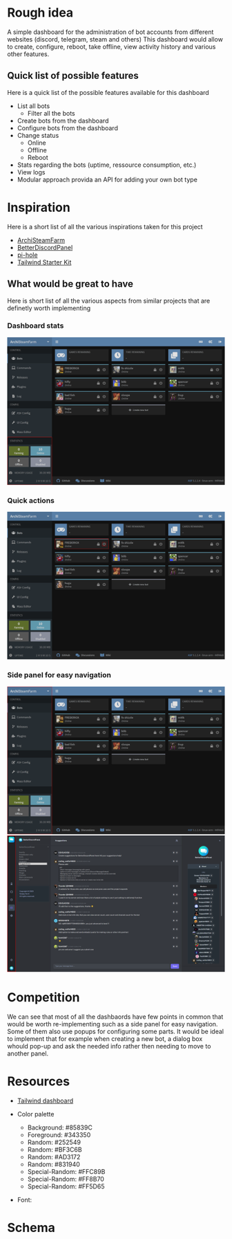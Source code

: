 # Rough idea
A simple dashboard for the administration of bot accounts from different websites (discord, telegram, steam and others)
This dashboard would allow to create, configure, reboot, take offline, view activity history and various other features.
## Quick list of possible features
Here is a quick list of the possible features available for this dashboard
- List all bots
	- Filter all the bots
- Create bots from the dashboard
- Configure bots from the dashboard
- Change status
	- Online
	- Offline
	- Reboot
- Stats regarding the bots (uptime, ressource consumption, etc.)
- View logs
- Modular approach provida an API for adding your own bot type
# Inspiration
Here is a short list of all the various inspirations taken for this project
- [ArchiSteamFarm](https://github.com/JustArchiNET/ArchiSteamFarm)
- [BetterDiscordPanel](https://github.com/SanjaySunil/BetterDiscordPanel)
- [pi-hole](https://github.com/pi-hole/pi-hole)
- [Tailwind Starter Kit](https://github.com/creativetimofficial/tailwind-starter-kit)
## What would be great to have
Here is short list of all the various aspects from similar projects that are definetly worth implementing
### Dashboard stats
![dashboard-stats](./screenshots/dashboard-status.png)
### Quick actions
![quick-actions](./screenshots/quick-actions.png)
### Side panel for easy navigation
![side panel for easy navigation](./screenshots/side-panel.png)
![side panel for easy navigation](./screenshots/side-panel-2.png)
# Competition
We can see that most of all the dashbaords have few points in common that would be worth
re-implementing such as a side panel for easy navigation. Some of them also use popups for 
configuring some parts. It would be ideal to implement that for example when creating a new bot,
a dialog box whould pop-up and ask the needed info rather then needing to move to another panel.
# Resources
- [Tailwind dashboard](https://github.com/creativetimofficial/tailwind-starter-kit/tree/main/Dashboard%20Page/html-dashboard-page)
- Color palette
	- Background: #85839C
	- Foreground: #343350
	- Random: #252549
	- Random: #BF3C6B
	- Random: #AD3172
	- Random: #831940
	- Special-Random: #FFC89B
	- Special-Random: #FF8B70
	- Special-Random: #FF5D65
	
- Font:
# Schema

